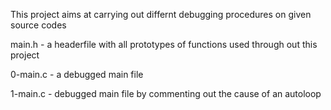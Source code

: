 This project aims at carrying out differnt debugging procedures on given source codes

main.h - a headerfile with all prototypes of functions used through out this project

0-main.c - a debugged main file

1-main.c - debugged main file by commenting out the cause of an autoloop
